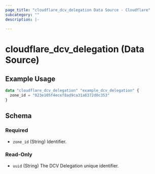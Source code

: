 ```yaml
---
page_title: "cloudflare_dcv_delegation Data Source - Cloudflare"
subcategory: ""
description: |-
  
---
```


# cloudflare_dcv_delegation (Data Source)



## Example Usage

```terraform
data "cloudflare_dcv_delegation" "example_dcv_delegation" {
  zone_id = "023e105f4ecef8ad9ca31a8372d0c353"
}
```

<!-- schema generated by tfplugindocs -->
## Schema

### Required

- `zone_id` (String) Identifier.

### Read-Only

- `uuid` (String) The DCV Delegation unique identifier.


